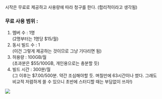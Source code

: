 시작은 무료로 제공하고 사용량에 따라 청구를 한다.  (합리적이라고 생각됨)

### 무료 사용 범위 :
1. 멤버 수 : 1명 \
   (2명부터는 1명당 $15/월)
2. 동시 빌드 수 : 1 \
   (이건 그렇게 제공하는 것이므로 그냥 기다리면 됨)
3. 허용량 : 100GB/월 \
   (초과분은 $55/100GB, 개인용으로는 충분할 듯) 
4. 빌드 시간 : 300분/월 \
   (그 이후는 $7.00/500분.  약간 조심해야할 듯.  며칠만에 63시간이나 썼다.  그래도 비교적 저렴하게 쓸 수 있으니 초반에 스터디할 때는 부담없이 쓰자!)

![](images/tempsnip.png)

